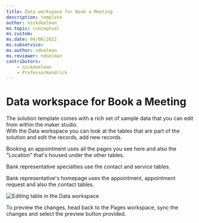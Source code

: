 ```yaml
---
title: Data workspace for Book a Meeting
description: template
author: nickdoelman
ms.topic: conceptual
ms.custom: 
ms.date: 04/08/2022
ms.subservice:
ms.author: ndoelman
ms.reviewer: ndoelman
contributors:
    - nickdoelman
    - ProfessorKendrick
---
```


# Data workspace for Book a Meeting

The solution template comes with a rich set of sample data that you can edit from within the maker studio.  
With the Data workspace you can look at the tables that are part of the solution and edit the records, add new records.

Booking an appointment uses all the pages you see here and also the "Location" that's housed under the other tables.

Bank representative specialties use the contact and service tables.

Bank representative's homepage uses the appointment, appointment request and also the contact tables.

![Editing table in the Data workspace ](media/image42.png)

To preview the changes, head back to the Pages workspace, sync the changes and select the preview button provided.
